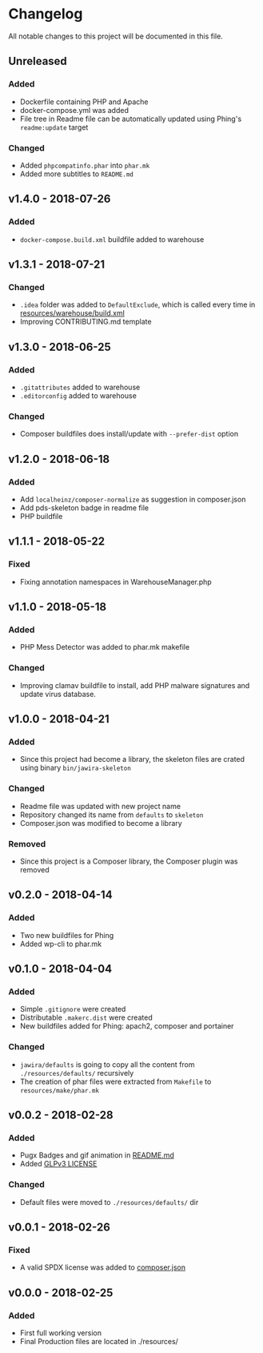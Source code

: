 Changelog
=========

All notable changes to this project will be documented in this file.

<!---
Types of changes:
### Added       for new features.
### Changed     for changes in existing functionality.
### Deprecated  for soon-to-be removed features.
### Removed     for now removed features.
### Fixed       for any bug fixes.
### Security    in case of vulnerabilities.
-->

Unreleased
----------

### Added

- Dockerfile containing PHP and Apache
- docker-compose.yml was added
- File tree in Readme file can be automatically updated using Phing's 
`readme:update` target

### Changed

- Added `phpcompatinfo.phar` into `phar.mk`
- Added more subtitles to `README.md`

v1.4.0 - 2018-07-26
-------------------

### Added 

- `docker-compose.build.xml` buildfile added to warehouse

v1.3.1 - 2018-07-21
-------------------

### Changed

- `.idea` folder was added to `DefaultExclude`, which is called every time in 
[resources/warehouse/build.xml]()
- Improving CONTRIBUTING.md template

v1.3.0 - 2018-06-25
-------------------

### Added

- `.gitattributes` added to warehouse
- `.editorconfig` added to warehouse

### Changed

- Composer buildfiles does install/update with `--prefer-dist` option 

v1.2.0 - 2018-06-18
-------------------

### Added

- Add `localheinz/composer-normalize` as suggestion in composer.json
- Add pds-skeleton badge in readme file
- PHP buildfile

v1.1.1 - 2018-05-22
-------------------

### Fixed

- Fixing annotation namespaces in WarehouseManager.php

v1.1.0 - 2018-05-18
-------------------

### Added

- PHP Mess Detector was added to phar.mk makefile

### Changed

- Improving clamav buildfile to install, add PHP malware signatures and update
virus database.

v1.0.0 - 2018-04-21
-------------------

### Added

- Since this project had become a library, the skeleton files are crated using 
binary `bin/jawira-skeleton`

### Changed

- Readme file was updated with new project name
- Repository changed its name from `defaults` to `skeleton`
- Composer.json was modified to become a library

### Removed

- Since this project is a Composer library, the Composer plugin was removed

v0.2.0 - 2018-04-14
-------------------

### Added

- Two new buildfiles for Phing
- Added wp-cli to phar.mk

v0.1.0 - 2018-04-04
-------------------

### Added

- Simple `.gitignore` were created
- Distributable `.makerc.dist` were created
- New buildfiles added for Phing: apach2, composer and portainer

### Changed

- `jawira/defaults` is going to copy all the content from `./resources/defaults/` 
recursively
- The creation of phar files were extracted from `Makefile` to `resources/make/phar.mk`


v0.0.2 - 2018-02-28
-------------------

### Added

- Pugx Badges and gif animation in [README.md](./README.md)
- Added [GLPv3 LICENSE](resources/warehouse/LICENSE) 

### Changed

- Default files were moved to `./resources/defaults/` dir

v0.0.1 - 2018-02-26
-------------------

### Fixed

- A valid SPDX license was added to [composer.json](./composer.json)

v0.0.0 - 2018-02-25
-------------------

### Added

- First full working version
- Final Production files are located in ./resources/
